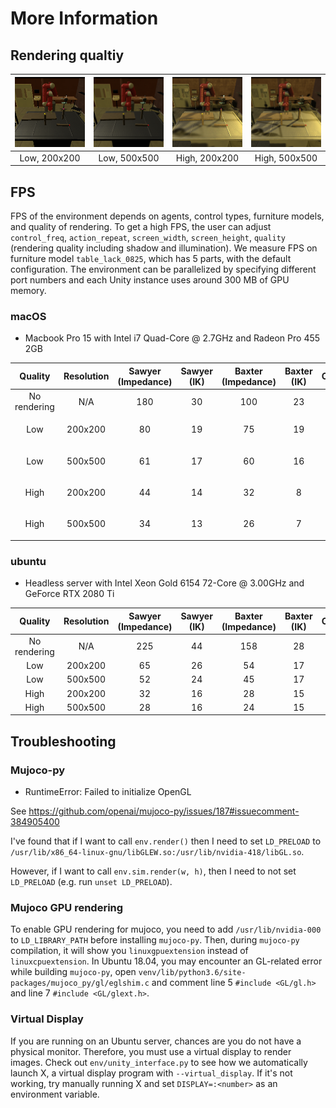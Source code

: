 # More Information


## Rendering qualtiy

|<img src="img/quality/camera_ob_0_200.png" width="150"/>|<img src="img/quality/camera_ob_0_500.png" width="150"/>|<img src="img/quality/camera_ob_4_200.png" width="150"/>|<img src="img/quality/camera_ob_4_500.png" width="150"/>|
| :----------: | :--------: | :----------------: | :---------: |
| Low, 200x200 | Low, 500x500 | High, 200x200 | High, 500x500 |


## FPS

FPS of the environment depends on agents, control types, furniture models, and quality of rendering.
To get a high FPS, the user can adjust `control_freq`, `action_repeat`, `screen_width`, `screen_height`, `quality` (rendering quality including shadow and illumination).
We measure FPS on furniture model `table_lack_0825`, which has 5 parts, with the default configuration.
The environment can be parallelized by specifying different port numbers and each Unity instance uses around 300 MB of GPU memory.

### macOS
* Macbook Pro 15 with Intel i7 Quad-Core @ 2.7GHz and Radeon Pro 455 2GB

|   Quality    | Resolution | Sawyer (Impedance) | Sawyer (IK) | Baxter (Impedance) | Baxter (IK) | Cursor | Image |
| :----------: | :--------: | :----------------: | :---------: | :----------------: | :---------: | :----: | :---: |
| No rendering |    N/A     |        180         |     30      |        100         |     23      |  250   |  N/A  |
| Low          |  200x200   |         80         |     19      |         75         |     19      |  138   |<img src="img/quality/camera_ob_0_200.png" width="150">|
| Low          |  500x500   |         61         |     17      |         60         |     16      |   92   |<img src="img/quality/camera_ob_0_200.png" width="150">|
| High         |  200x200   |         44         |     14      |         32         |      8      |   80   |<img src="img/quality/camera_ob_4_200.png" width="150">|
| High         |  500x500   |         34         |     13      |         26         |      7      |   69   |<img src="img/quality/camera_ob_4_500.png" width="150">|


### ubuntu
* Headless server with Intel Xeon Gold 6154 72-Core @ 3.00GHz and GeForce RTX 2080 Ti

|   Quality    | Resolution | Sawyer (Impedance) | Sawyer (IK) | Baxter (Impedance) | Baxter (IK) | Cursor |
| :----------: | :--------: | :----------------: | :---------: | :----------------: | :---------: | :----: |
| No rendering |    N/A     |        225         |     44      |        158         |     28      |  491   |
| Low          |  200x200   |         65         |     26      |         54         |     17      |   95   |
| Low          |  500x500   |         52         |     24      |         45         |     17      |   65   |
| High         |  200x200   |         32         |     16      |         28         |     15      |   49   |
| High         |  500x500   |         28         |     16      |         24         |     15      |   42   |



## Troubleshooting

### Mujoco-py
* RuntimeError: Failed to initialize OpenGL

See https://github.com/openai/mujoco-py/issues/187#issuecomment-384905400

I've found that if I want to call `env.render()` then I need to set `LD_PRELOAD` to `/usr/lib/x86_64-linux-gnu/libGLEW.so:/usr/lib/nvidia-418/libGL.so`.

However, if I want to call `env.sim.render(w, h)`, then I need to not set `LD_PRELOAD` (e.g. run `unset LD_PRELOAD`).

### Mujoco GPU rendering
To enable GPU rendering for mujoco, you need to add `/usr/lib/nvidia-000` to `LD_LIBRARY_PATH` before installing `mujoco-py`.
Then, during `mujoco-py` compilation, it will show you `linuxgpuextension` instead of `linuxcpuextension`.
In Ubuntu 18.04, you may encounter an GL-related error while building `mujoco-py`, open `venv/lib/python3.6/site-packages/mujoco_py/gl/eglshim.c` and comment line 5 `#include <GL/gl.h>` and line 7 `#include <GL/glext.h>`.

### Virtual Display
If you are running on an Ubuntu server, chances are you do not have a physical monitor. Therefore, you must use a virtual display to render
images. Check out `env/unity_interface.py` to see how we automatically launch X, a virtual display program with `--virtual_display`.
If it's not working, try manually running X and set `DISPLAY=:<number>` as an environment variable.
